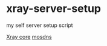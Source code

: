 # xray-server-setup

my self server setup script

[Xray core](https://github.com/XTLS/Xray-core)
[mosdns](https://github.com/IrineSistiana/mosdns)
